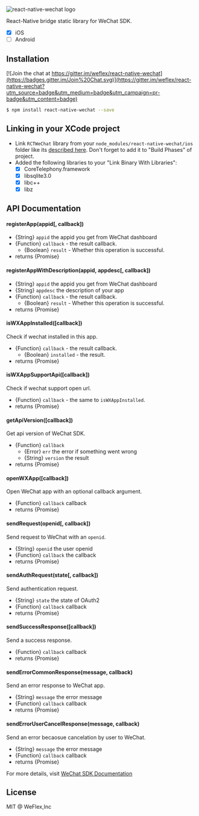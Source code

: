 ![react-native-wechat logo](./logo.jpg?raw=true)

React-Native bridge static library for WeChat SDK.

- [x] iOS
- [ ] Android

## Installation

[![Join the chat at https://gitter.im/weflex/react-native-wechat](https://badges.gitter.im/Join%20Chat.svg)](https://gitter.im/weflex/react-native-wechat?utm_source=badge&utm_medium=badge&utm_campaign=pr-badge&utm_content=badge)

```sh
$ npm install react-native-wechat --save
```

## Linking in your XCode project

- Link `RCTWeChat` library from your `node_modules/react-native-wechat/ios` folder like its
  [described here](http://facebook.github.io/react-native/docs/linking-libraries-ios.html).
  Don't forget to add it to "Build Phases" of project.
- Added the following libraries to your "Link Binary With Libraries":
  - [x] CoreTelephony.framework
  - [x] libsqlite3.0
  - [x] libc++
  - [x] libz

## API Documentation

#### registerApp(appid[, callback])

- {String} `appid` the appid you get from WeChat dashboard
- {Function} `callback` - the result callback.
  - {Boolean} `result` - Whether this operation is successful.
- returns {Promise} 

#### registerAppWithDescription(appid, appdesc[, callback])

- {String} `appid` the appid you get from WeChat dashboard
- {String} `appdesc` the description of your app
- {Function} `callback` - the result callback.
  - {Boolean} `result` - Whether this operation is successful.
- returns {Promise} 

#### isWXAppInstalled([callback]) 

Check if wechat installed in this app.

- {Function} `callback` - the result callback.
  - {Boolean} `installed` - the result.
- returns {Promise} 

#### isWXAppSupportApi([callback])

Check if wechat support open url.

- {Function} `callback` - the same to `isWXAppInstalled`.
- returns {Promise} 

#### getApiVersion([callback])

Get api version of WeChat SDK.

- {Function} `callback`
  - {Error} `err` the error if something went wrong
  - {String} `version` the result
- returns {Promise} 

#### openWXApp([callback])

Open WeChat app with an optional callback argument.

- {Function} `callback` callback
- returns {Promise} 

#### sendRequest(openid[, callback])

Send request to WeChat with an `openid`.

- {String} `openid` the user openid
- {Function} `callback` the callback
- returns {Promise} 

#### sendAuthRequest(state[, callback])

Send authentication request.

- {String} `state` the state of OAuth2
- {Function} `callback` callback
- returns {Promise} 

#### sendSuccessResponse([callback])

Send a success response.

- {Function} `callback` callback
- returns {Promise} 

#### sendErrorCommonResponse(message, callback)

Send an error response to WeChat app.

- {String} `message` the error message
- {Function} `callback` callback
- returns {Promise} 

#### sendErrorUserCancelResponse(message, callback)

Send an error becaosue cancelation by user to WeChat.

- {String} `message` the error message
- {Function} `callback` callback
- returns {Promise} 

For more details, visit [WeChat SDK Documentation](https://open.weixin.qq.com/cgi-bin/showdocument?action=dir_list&t=resource/res_list&verify=1&id=1417674108&token=&lang=zh_CN)

## License

MIT @ WeFlex,Inc

